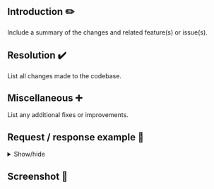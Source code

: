 ## Introduction :pencil2:

Include a summary of the changes and related feature(s) or issue(s).

## Resolution :heavy_check_mark:

List all changes made to the codebase.

## Miscellaneous :heavy_plus_sign:

List any additional fixes or improvements.

## Request / response example :eyes:

<details>
  <summary>Show/hide</summary>

  ```json
   
  ```
</details>

## Screenshot :camera_flash:
